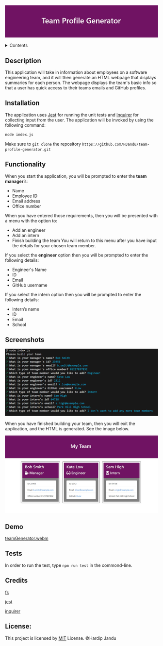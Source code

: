 <p align="center">
<img src="/images/banner.jpg"
/p>

<details>
  <summary>Contents</summary>
  <ol>
    <li><a href="#Description">Description</a></li>
    <li><a href="#Installation">Installation</a></li>
    <li><a href="#Functionality">Functionality</a></li>
    <li><a href="#Screenshots">Screenshots</a></li>
    <li><a href="#Demo">Demo</a></li>
    <li><a href="#Tests">Tests</a></li>
    <li><a href="#Credits">Credits</a></li>
    <li><a href="#License">License</a></li>
  </ol>
  </details>


## Description
This application will take in information about employees on a software engineering team, and it will then generate an HTML webpage that displays summaries for each person. The webpage displays the team's basic info so that a user has quick access to their teams emails and GitHub profiles.


## Installation
The application uses [Jest](https://www.npmjs.com/package/jest) for running the unit tests and [Inquirer](https://www.npmjs.com/package/inquirer) for collecting input from the user. The application will be invoked by using the following command:

```bash
node index.js
```

Make sure to `git clone` the repository `https://github.com/HJandu/team-profile-generator.git`

## Functionality
When you start the application, you will be prompted to enter the **team manager**’s:
* Name
* Employee ID
* Email address
* Office number

When you have entered those requirements, then you will be presented with a menu with the option to:
* Add an engineer
* Add an intern 
* Finish building the team
You will return to this menu after you have input the details for your chosen team member.

If you select the **engineer** option then you will be prompted to enter the following details:
* Engineer's Name
* ID
* Email
* GitHub username

If you select the intern option then you will be prompted to enter the following details:
* Intern’s name
* ID
* Email
* School


## Screenshots
<p align="center">
<img src="/images/input_info.png"
/p>
  

When you have finished building your team, then you will exit the application, and the HTML is generated. See the image below.

<p align="center">
<img src="/images/colouredmain.jpg"
/p>

## Demo

[teamGenerator.webm](https://github.com/HJandu/team-profile-generator/assets/116304118/02a28e19-bdbf-4556-a5f0-6da0c52e22a4)

## Tests
In order to run the test, type `npm run test` in the commond-line. 

 ## Credits 

  [fs](https://nodejs.org/api/fs.html)

  [jest](https://www.npmjs.com/package/jest)

  [inquirer](https://www.npmjs.com/package/inquirer)
  
## <a id="lic-header"></a>License:
This project is licensed by [MIT](https://github.com/HJandu/team-profile-generator?tab=MIT-1-ov-file) License. &copy;Hardip Jandu
